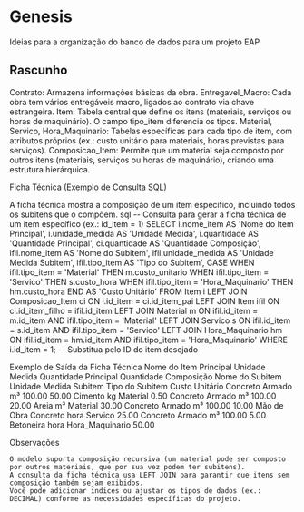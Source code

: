 # Genesis
Ideias para a organização do banco de dados para um projeto EAP

## Rascunho
Contrato: Armazena informações básicas da obra.
    Entregavel_Macro: Cada obra tem vários entregáveis macro, ligados ao contrato via chave estrangeira.
    Item: Tabela central que define os itens (materiais, serviços ou horas de maquinário). O campo tipo_item diferencia os tipos.
    Material, Servico, Hora_Maquinario: Tabelas específicas para cada tipo de item, com atributos próprios (ex.: custo unitário para materiais, horas previstas para serviços).
    Composicao_Item: Permite que um material seja composto por outros itens (materiais, serviços ou horas de maquinário), criando uma estrutura hierárquica.

Ficha Técnica (Exemplo de Consulta SQL)

A ficha técnica mostra a composição de um item específico, incluindo todos os subitens que o compõem.
sql
-- Consulta para gerar a ficha técnica de um item específico (ex.: id_item = 1)
SELECT 
    i.nome_item AS 'Nome do Item Principal',
    i.unidade_medida AS 'Unidade Medida',
    i.quantidade AS 'Quantidade Principal',
    ci.quantidade AS 'Quantidade Composição',
    ifil.nome_item AS 'Nome do Subitem',
    ifil.unidade_medida AS 'Unidade Medida Subitem',
    ifil.tipo_item AS 'Tipo do Subitem',
    CASE 
        WHEN ifil.tipo_item = 'Material' THEN m.custo_unitario
        WHEN ifil.tipo_item = 'Servico' THEN s.custo_hora
        WHEN ifil.tipo_item = 'Hora_Maquinario' THEN hm.custo_hora
    END AS 'Custo Unitário'
FROM 
    Item i
LEFT JOIN 
    Composicao_Item ci ON i.id_item = ci.id_item_pai
LEFT JOIN 
    Item ifil ON ci.id_item_filho = ifil.id_item
LEFT JOIN 
    Material m ON ifil.id_item = m.id_item AND ifil.tipo_item = 'Material'
LEFT JOIN 
    Servico s ON ifil.id_item = s.id_item AND ifil.tipo_item = 'Servico'
LEFT JOIN 
    Hora_Maquinario hm ON ifil.id_item = hm.id_item AND ifil.tipo_item = 'Hora_Maquinario'
WHERE 
    i.id_item = 1; -- Substitua pelo ID do item desejado

Exemplo de Saída da Ficha Técnica
Nome do Item Principal	Unidade Medida	Quantidade Principal	Quantidade Composição	Nome do Subitem	Unidade Medida Subitem	Tipo do Subitem	Custo Unitário
Concreto Armado	m³	100.00	50.00	Cimento	kg	Material	0.50
Concreto Armado	m³	100.00	20.00	Areia	m³	Material	30.00
Concreto Armado	m³	100.00	10.00	Mão de Obra Concreto	hora	Servico	25.00
Concreto Armado	m³	100.00	5.00	Betoneira	hora	Hora_Maquinario	50.00

Observações

    O modelo suporta composição recursiva (um material pode ser composto por outros materiais, que por sua vez podem ter subitens).
    A consulta da ficha técnica usa LEFT JOIN para garantir que itens sem composição também sejam exibidos.
    Você pode adicionar índices ou ajustar os tipos de dados (ex.: DECIMAL) conforme as necessidades específicas do projeto.
